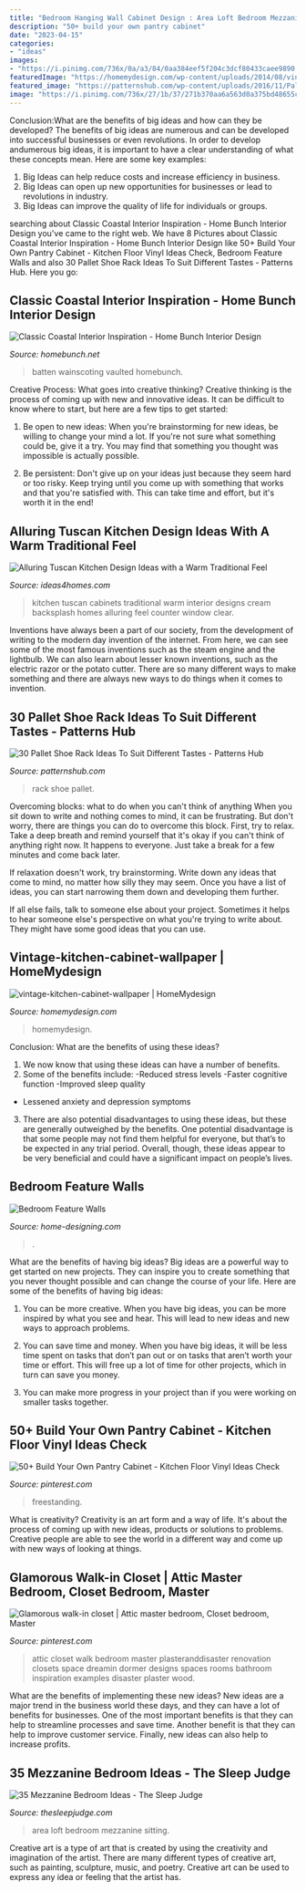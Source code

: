 ```yaml
---
title: "Bedroom Hanging Wall Cabinet Design : Area Loft Bedroom Mezzanine Sitting"
description: "50+ build your own pantry cabinet"
date: "2023-04-15"
categories:
- "ideas"
images:
- "https://i.pinimg.com/736x/0a/a3/84/0aa384eef5f204c3dcf80433caee9890.jpg"
featuredImage: "https://homemydesign.com/wp-content/uploads/2014/08/vintage-kitchen-cabinet-wallpaper.jpg"
featured_image: "https://patternshub.com/wp-content/uploads/2016/11/Pallet-shoe-rack-wall.jpg"
image: "https://i.pinimg.com/736x/27/1b/37/271b370aa6a563d0a375bd48655c18db.jpg"
---
```



Conclusion:What are the benefits of big ideas and how can they be developed?
The benefits of big ideas are numerous and can be developed into successful businesses or even revolutions. In order to develop andumerous big ideas, it is important to have a clear understanding of what these concepts mean. Here are some key examples: 
1. Big Ideas can help reduce costs and increase efficiency in business. 
2. Big Ideas can open up new opportunities for businesses or lead to revolutions in industry. 
3. Big Ideas can improve the quality of life for individuals or groups.

	

		
searching about Classic Coastal Interior Inspiration - Home Bunch Interior Design you've came to the right web. We have 8 Pictures about Classic Coastal Interior Inspiration - Home Bunch Interior Design like 50+ Build Your Own Pantry Cabinet - Kitchen Floor Vinyl Ideas Check, Bedroom Feature Walls and also 30 Pallet Shoe Rack Ideas To Suit Different Tastes - Patterns Hub. Here you go:
		
    
## Classic Coastal Interior Inspiration - Home Bunch Interior Design

<img loading=lazy src="https://www.homebunch.net/wp-content/uploads/2018/01/Board-and-batten-Wainscoting-Bedroom-Board-and-batten-Wainscoting-Board-and-batten-Wainscoting-Boardandbatten-Wainscoting.jpg" onerror="this.onerror=null;this.src='https://tse3.mm.bing.net/th?id=OIP.DjReQiIrCNWhN-dY7wqG3wHaLH&amp;pid=15.1';" alt="Classic Coastal Interior Inspiration - Home Bunch Interior Design">

_Source: homebunch.net_

>batten wainscoting vaulted homebunch. 

	

Creative Process: What goes into creative thinking?
Creative thinking is the process of coming up with new and innovative ideas. It can be difficult to know where to start, but here are a few tips to get started: 
1. Be open to new ideas: When you're brainstorming for new ideas, be willing to change your mind a lot. If you're not sure what something could be, give it a try. You may find that something you thought was impossible is actually possible. 

2. Be persistent: Don't give up on your ideas just because they seem hard or too risky. Keep trying until you come up with something that works and that you're satisfied with. This can take time and effort, but it's worth it in the end! 


    
## Alluring Tuscan Kitchen Design Ideas With A Warm Traditional Feel

<img loading=lazy src="http://www.ideas4homes.com/wp-content/uploads/2015/08/Simple-White-Counter-and-Cabinets-near-Cream-Backsplash-near-Clear-Window-in-Tuscan-Kitchen-Design-Ideas.jpg" onerror="this.onerror=null;this.src='https://tse3.mm.bing.net/th?id=OIP.B8ZJJ7P_PyXkg2TOWL0ALgHaFz&amp;pid=15.1';" alt="Alluring Tuscan Kitchen Design Ideas with a Warm Traditional Feel">

_Source: ideas4homes.com_

>kitchen tuscan cabinets traditional warm interior designs cream backsplash homes alluring feel counter window clear. 

	

Inventions have always been a part of our society, from the development of writing to the modern day invention of the internet. From here, we can see some of the most famous inventions such as the steam engine and the lightbulb. We can also learn about lesser known inventions, such as the electric razor or the potato cutter. There are so many different ways to make something and there are always new ways to do things when it comes to invention.

    
## 30 Pallet Shoe Rack Ideas To Suit Different Tastes - Patterns Hub

<img loading=lazy src="https://patternshub.com/wp-content/uploads/2016/11/Pallet-shoe-rack-wall.jpg" onerror="this.onerror=null;this.src='https://tse3.mm.bing.net/th?id=OIP.qxyuwPAL4PpCaahdN3EDbwHaJ3&amp;pid=15.1';" alt="30 Pallet Shoe Rack Ideas To Suit Different Tastes - Patterns Hub">

_Source: patternshub.com_

>rack shoe pallet. 

	

Overcoming blocks: what to do when you can't think of anything
When you sit down to write and nothing comes to mind, it can be frustrating. But don't worry, there are things you can do to overcome this block.
First, try to relax. Take a deep breath and remind yourself that it's okay if you can't think of anything right now. It happens to everyone. Just take a break for a few minutes and come back later.

If relaxation doesn't work, try brainstorming. Write down any ideas that come to mind, no matter how silly they may seem. Once you have a list of ideas, you can start narrowing them down and developing them further.

If all else fails, talk to someone else about your project. Sometimes it helps to hear someone else's perspective on what you're trying to write about. They might have some good ideas that you can use.

    
## Vintage-kitchen-cabinet-wallpaper | HomeMydesign

<img loading=lazy src="https://homemydesign.com/wp-content/uploads/2014/08/vintage-kitchen-cabinet-wallpaper.jpg" onerror="this.onerror=null;this.src='https://tse2.mm.bing.net/th?id=OIP.LNXlhWrhGfnXq9g318BewwHaLH&amp;pid=15.1';" alt="vintage-kitchen-cabinet-wallpaper | HomeMydesign">

_Source: homemydesign.com_

>homemydesign. 

	

Conclusion: What are the benefits of using these ideas?
1. We now know that using these ideas can have a number of benefits.
2. Some of the benefits include: 
-Reduced stress levels 
-Faster cognitive function 
-Improved sleep quality 
- Lessened anxiety and depression symptoms 
3. There are also potential disadvantages to using these ideas, but these are generally outweighed by the benefits. One potential disadvantage is that some people may not find them helpful for everyone, but that’s to be expected in any trial period. Overall, though, these ideas appear to be very beneficial and could have a significant impact on people’s lives.

    
## Bedroom Feature Walls

<img loading=lazy src="http://cdn.home-designing.com/wp-content/uploads/2012/03/oversized-cushioned-headboard-luxurious-bedroom.jpeg" onerror="this.onerror=null;this.src='https://tse4.mm.bing.net/th?id=OIP.5i3-LrU9qfsBgrA7BA92sgHaEe&amp;pid=15.1';" alt="Bedroom Feature Walls">

_Source: home-designing.com_

>. 

	

What are the benefits of having big ideas?
Big ideas are a powerful way to get started on new projects. They can inspire you to create something that you never thought possible and can change the course of your life. Here are some of the benefits of having big ideas:
1. You can be more creative. When you have big ideas, you can be more inspired by what you see and hear. This will lead to new ideas and new ways to approach problems.

2. You can save time and money. When you have big ideas, it will be less time spent on tasks that don’t pan out or on tasks that aren’t worth your time or effort. This will free up a lot of time for other projects, which in turn can save you money.

3. You can make more progress in your project than if you were working on smaller tasks together.

    
## 50+ Build Your Own Pantry Cabinet - Kitchen Floor Vinyl Ideas Check

<img loading=lazy src="https://i.pinimg.com/736x/27/1b/37/271b370aa6a563d0a375bd48655c18db.jpg" onerror="this.onerror=null;this.src='https://tse3.mm.bing.net/th?id=OIP.N-tMLoAzLVf5F8sF4nTyMQHaLI&amp;pid=15.1';" alt="50+ Build Your Own Pantry Cabinet - Kitchen Floor Vinyl Ideas Check">

_Source: pinterest.com_

>freestanding. 

	

What is creativity?
Creativity is an art form and a way of life. It's about the process of coming up with new ideas, products or solutions to problems. Creative people are able to see the world in a different way and come up with new ways of looking at things.

    
## Glamorous Walk-in Closet | Attic Master Bedroom, Closet Bedroom, Master

<img loading=lazy src="https://i.pinimg.com/736x/0a/a3/84/0aa384eef5f204c3dcf80433caee9890.jpg" onerror="this.onerror=null;this.src='https://tse3.mm.bing.net/th?id=OIP.Exaw76Jekm2g79RDnhi1mgHaKX&amp;pid=15.1';" alt="Glamorous walk-in closet | Attic master bedroom, Closet bedroom, Master">

_Source: pinterest.com_

>attic closet walk bedroom master plasteranddisaster renovation closets space dreamin dormer designs spaces rooms bathroom inspiration examples disaster plaster wood. 

	

What are the benefits of implementing these new ideas?
New ideas are a major trend in the business world these days, and they can have a lot of benefits for businesses. One of the most important benefits is that they can help to streamline processes and save time. Another benefit is that they can help to improve customer service. Finally, new ideas can also help to increase profits.

    
## 35 Mezzanine Bedroom Ideas - The Sleep Judge

<img loading=lazy src="https://www.thesleepjudge.com/wp-content/uploads/2017/07/Loft-Sitting-Area-2.jpg" onerror="this.onerror=null;this.src='https://tse4.mm.bing.net/th?id=OIP.8i8INVAoqOyWQz-019XwuwHaLH&amp;pid=15.1';" alt="35 Mezzanine Bedroom Ideas - The Sleep Judge">

_Source: thesleepjudge.com_

>area loft bedroom mezzanine sitting. 

	

Creative art is a type of art that is created by using the creativity and imagination of the artist. There are many different types of creative art, such as painting, sculpture, music, and poetry. Creative art can be used to express any idea or feeling that the artist has.

